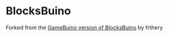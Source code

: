 # BlocksBuino

Forked from the [GameBuino version of BlocksBuino](https://github.com/frthery/BlocksBuino) by frthery
